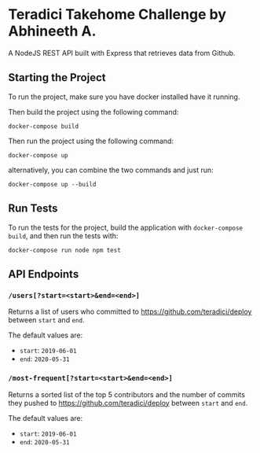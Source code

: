 # Teradici Takehome Challenge by Abhineeth A.

A NodeJS REST API built with Express that retrieves data from Github.

## Starting the Project

To run the project, make sure you have docker installed have it running.

Then build the project using the following command:

```shell
docker-compose build
```

Then run the project using the following command:

```shell
docker-compose up
```

alternatively, you can combine the two commands and just run:

```shell
docker-compose up --build
```

## Run Tests

To run the tests for the project, build the application with `docker-compose build`, and then run the tests with:

```shell
docker-compose run node npm test
```

## API Endpoints

### `/users[?start=<start>&end=<end>]`

Returns a list of users who committed to https://github.com/teradici/deploy
between `start` and `end`.

The default values are:

- `start`: `2019-06-01`
- `end`: `2020-05-31`

### `/most-frequent[?start=<start>&end=<end>]`

Returns a sorted list of the top 5 contributors and the number of commits they pushed
to https://github.com/teradici/deploy
between `start` and `end`.

The default values are:

- `start`: `2019-06-01`
- `end`: `2020-05-31`
